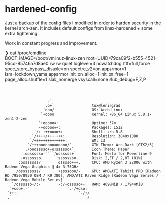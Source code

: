 # hardened-config
Just a backup of the config files I modified in order to harden security  in the kernel arch-zen. It includes default configs from linux-hardened + some extra tightening. 

Work in constant progress and improvement.

❯ cat /proc/cmdline     
BOOT_IMAGE=/boot/vmlinuz-linux-zen root=UUID=79ca09f2-b555-4521-95cd-95746a7d8ae0 rw rw quiet loglevel=3 nowatchdog l1tf=full,force spec_store_bypass_disable=on spectre_v2=on apparmor=1 lsm=lockdown,yama,apparmor init_on_alloc=1 init_on_free=1 page_alloc.shuffle=1 slab_nomerge vsyscall=none slub_debug=F,Z,P

```


       
                   -`                 
                  .o+`                 tux@leningrad
                 `ooo/                 OS: Arch Linux 
                `+oooo:                Kernel: x86_64 Linux 5.8.1-zen1-2-zen
               `+oooooo:               Uptime: 57m
               -+oooooo+:              Packages: 1512
             `/:-:++oooo+:             Shell: zsh 5.8
            `/++++/+++++++:            Resolution: 3840x1080
           `/++++++++++++++:           WM: i3
          `/+++ooooooooooooo/`         GTK Theme: Arc-Dark [GTK2/3]
         ./ooosssso++osssssso+`        Icon Theme: Paper
        .oossssso-````/ossssss+`       Font: Menlo for Powerline 9
       -osssssso.      :ssssssso.      Disk: 2,3T / 2,8T (81%)
      :osssssss/        osssso+++.     CPU: AMD Ryzen 3 2200G with Radeon Vega Graphics @ 4x 3.75GHz
     /ossssssss/        +ssssooo/-     GPU: AMD/ATI Tahiti PRO [Radeon HD 7950/8950 OEM / R9 280], AMD/ATI Raven Ridge [Radeon Vega Series / Radeon Vega Mobile Series]
   `/ossssso+/:-        -:/+osssso+-   RAM: 4697MiB / 17944MiB
  `+sso+:-`                 `.-/+oso: 
 `++:.                           `-/+/
 .`                                 `/
```
